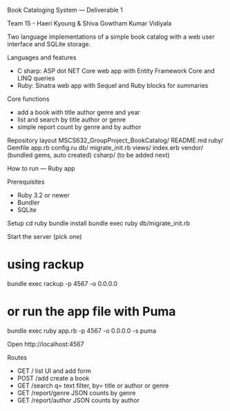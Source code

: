 Book Cataloging System — Deliverable 1

Team 15 - Haeri Kyoung & Shiva Gowtham Kumar Vidiyala

Two language implementations of a simple book catalog with a web user interface and SQLite storage.

Languages and features
- C sharp: ASP dot NET Core web app with Entity Framework Core and LINQ queries
- Ruby: Sinatra web app with Sequel and Ruby blocks for summaries

Core functions
- add a book with title author genre and year
- list and search by title author or genre
- simple report count by genre and by author

Repository layout
MSCS632_GroupProject_BookCatalog/
  README.md
  ruby/
    Gemfile
    app.rb
    config.ru
    db/
      migrate_init.rb
    views/
      index.erb
    vendor/           (bundled gems, auto created)
  csharp/             (to be added next)

How to run — Ruby app

Prerequisites
- Ruby 3.2 or newer
- Bundler
- SQLite

Setup
cd ruby
bundle install
bundle exec ruby db/migrate_init.rb

Start the server (pick one)
# using rackup
bundle exec rackup -p 4567 -o 0.0.0.0

# or run the app file with Puma
bundle exec ruby app.rb -p 4567 -o 0.0.0.0 -s puma

Open http://localhost:4567

Routes
- GET /            list UI and add form
- POST /add        create a book
- GET /search      q= text filter, by= title or author or genre
- GET /report/genre   JSON counts by genre
- GET /report/author  JSON counts by author